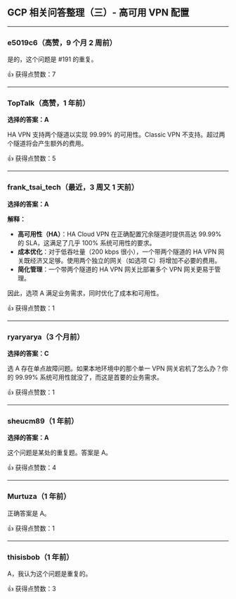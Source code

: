 ## GCP 相关问答整理（三）- 高可用 VPN 配置

---

### e5019c6（高赞，9 个月 2 周前）
  
是的，这个问题是 #191 的重复。

👍 获得点赞数：7

---

### TopTalk（高赞，1 年前）

**选择的答案：A**
  
HA VPN 支持两个隧道以实现 99.99% 的可用性。Classic VPN 不支持。超过两个隧道将会产生额外的费用。

👍 获得点赞数：5

---

### frank_tsai_tech（最近，3 周又 1 天前）

**选择的答案：A**

**解释：**

- **高可用性（HA）**：HA Cloud VPN 在正确配置冗余隧道时提供高达 99.99% 的 SLA，这满足了几乎 100% 系统可用性的要求。
- **成本优化**：对于低吞吐量（200 kbps 很小），一个带两个隧道的 HA VPN 网关既经济又足够。使用两个独立的网关（如选项 C）将增加不必要的费用。
- **简化管理**：一个带两个隧道的 HA VPN 网关比部署多个 VPN 网关更易于管理。
  
因此，选项 A 满足业务需求，同时优化了成本和可用性。

👍 获得点赞数：1

---

### ryaryarya（3 个月前）

**选择的答案：C**
  
选 A 存在单点故障问题。如果本地环境中的那个单一 VPN 网关宕机了怎么办？你的 99.99% 系统可用性就没了，而这是首要的业务需求。

👍 获得点赞数：1

---

### sheucm89（1 年前）

**选择的答案：A**
  
这个问题是某处的重复题。答案是 A。

👍 获得点赞数：4

---

### Murtuza（1 年前）
  
正确答案是 A。

👍 获得点赞数：1

---

### thisisbob（1 年前）
  
A，我认为这个问题是重复的。

👍 获得点赞数：3
